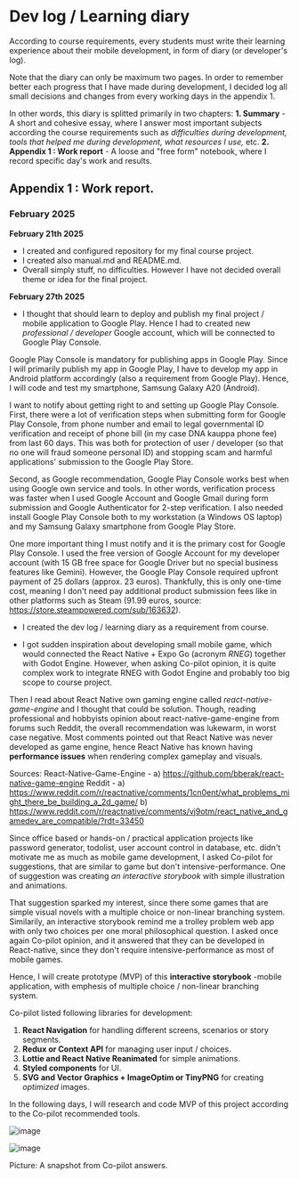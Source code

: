 # Dev log / Learning diary
According to course requirements, every students must write their learning
experience about their mobile development, in form of diary (or developer's log).

Note that the diary can only be maximum two pages. In order to remember better 
each progress that I have made during development, I decided log all small decisions
and changes from every working days in the appendix 1.

In other words, this diary is splitted primarily in two chapters:
**1. Summary** - A short and cohesive essay, where I answer most important
subjects according the course requirements such as _difficulties during development,
tools that helped me during development, what resources I use,_ etc.
**2. Appendix 1 : Work report** - A loose and "free form" notebook, where I
record specific day's work and results.

## Appendix 1 : Work report.

### February 2025

**February 21th 2025**
* I created and configured repository for my final course project.
* I created also manual.md and README.md.
* Overall simply stuff, no difficulties. However I have not decided
  overall theme or idea for the final project.

**February 27th 2025** 
* I thought that should learn to deploy and publish my final project / 
mobile application to Google Play. Hence I had to created 
new _professional / developer_ Google account, 
which will be connected to Google Play Console.

Google Play Console is mandatory for publishing apps in Google Play.
Since I will primarily publish my app in Google Play,
I have to develop my app in Android platform accordingly
(also a requirement from Google Play). Hence, I will code and test
my smartphone, Samsung Galaxy A20 (Android).

I want to notify about getting right to and setting up Google Play Console.
First, there were a lot of verification steps when submitting form for Google Play Console,
from phone number and email to legal governmental ID verification and receipt of phone bill
(in my case DNA kauppa phone fee) from last 60 days. This was both for protection
of user / developer (so that no one will fraud someone personal ID) and stopping 
scam and harmful applications' submission to the Google Play Store.

Second, as Google recommendation, Google Play Console works best when using Google own 
service and tools. In other words, verification process was faster when I used 
Google Account and Google Gmail during form submission and Google Authenticator for
2-step verification. I also needed install Google Play Console both to my workstation
(a Windows OS laptop) and my Samsung Galaxy smartphone from Google Play Store.

One more important thing I must notify and it is the primary cost for Google Play Console.
I used the free version of Google Account for my developer account (with 15 GB free space for
Google Driver but no special business features like Gemini). However, the Google Play Console
required upfront payment of 25 dollars (approx. 23 euros). Thankfully, this is only one-time cost, 
meaning I don't need pay additional product submission fees like in other platforms 
such as Steam (91.99 euros, source: https://store.steampowered.com/sub/163632).

* I created the dev log / learning diary as a requirement from course.

* I got sudden inspiration about developing small mobile game, which would connected
the React Native + Expo Go (acronym _RNEG_) together with Godot Engine. However, when asking Co-pilot
opinion, it is quite complex work to integrate RNEG with Godot Engine and probably too big scope
to course project.

Then I read about React Native own gaming engine called _react-native-game-engine_ and I thought that could
be solution. Though, reading professional and hobbyists opinion about react-native-game-engine from forums such
Reddit, the overall recommendation was lukewarm, in worst case negative. Most comments pointed out that
React Native was never developed as game engine, hence React Native has known having **performance issues**
when rendering complex gameplay and visuals.

Sources:
React-Native-Game-Engine -
a) https://github.com/bberak/react-native-game-engine
Reddit -
a) https://www.reddit.com/r/reactnative/comments/1cn0ent/what_problems_might_there_be_building_a_2d_game/
b) https://www.reddit.com/r/reactnative/comments/vj9otm/react_native_and_gamedev_are_compatible/?rdt=33450

Since office based or hands-on / practical application projects like password generator, todolist,
user account control in database, etc. didn't motivate me as much as mobile game development,
I asked Co-pilot for suggestions, that are similar to game but don't intensive-performance.
One of suggestion was creating _an interactive storybook_ with simple illustration and animations.

That suggestion sparked my interest, since there some games that are simple visual novels with
a multiple choice or non-linear branching system. Similarily, an interactive storybook
remind me a trolley problem web app with only two choices per one moral philosophical question.
I asked once again Co-pilot opinion, and it answered that they can be developed in React-native, 
since they don't require intensive-performance as most of mobile games.

Hence, I will create prototype (MVP) of this **interactive storybook** -mobile application,
with emphesis of multiple choice / non-linear branching system.

Co-pilot listed following libraries for development:
1) **React Navigation** for handling different screens, scenarios
or story segments.
2) **Redux or Context API** for managing user input / choices.
3) **Lottie and React Native Reanimated** for simple animations.
4) **Styled components** for UI.
5) **SVG and Vector Graphics + ImageOptim or TinyPNG** for creating _optimized_ images.

In the following days, I will research and code MVP of this project according to 
the Co-pilot recommended tools.

![image](https://github.com/user-attachments/assets/e8eea941-c4c3-4934-83bb-b6c21e5ed8f5)

![image](https://github.com/user-attachments/assets/9e2c8d81-d36e-430a-a996-bede61870609)

Picture: A snapshot from Co-pilot answers.
 
